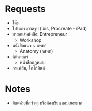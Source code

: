 # Requests

- โต๊ะ
- โปรแกรมวาดรูป (Ibis, Procreate - iPad)
- มาสอน/หนังสือ: Entrepreneur
  - Workshop
- หนังสือแนว ~ แพทย์
  - Anatomy (กสพท)
- นิติศาสตร์
  - หนังสือกฎหมาย
- กาแฟส้ม, โกโก้มินต์

# Notes

- มีแต่ค่ายที่กว้างๆ หรือต้องเขียนตอบเยอะมาก
